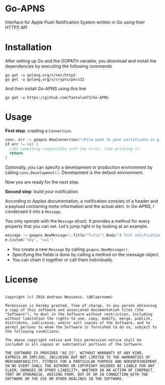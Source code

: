 # Go-APNS

Interface for Apple Push Notification System written in Go using their HTTP2 API

# Installation

After setting up Go and the GOPATH variable, you download and install the dependencies by executing the following commands

```
go get -u golang.org/x/net/http2
go get -u golang.org/x/crypto/pkcs12
```

And then install Go-APNS using this line

```
go get -u https://github.com/Tantalum73/Go-APNS
```

# Usage

**First step**: creating a `Connection`.

```go
conn, err := goapns.NewConnection("<File path to your certificate in p12 format>", "<password of your certificate>")
if err != nil {
  //Do something responsible with the error, like printing it.
  return
}
```

Optionally, you can specify a development or production environment by calling `conn.Development()`. Development is the default environment.

Now you are ready for the next step.

**Second step**: build your notification.

According to Apples documentation, a notification consists of a header and a payload containing meta-information and the actual alert. In Go-APNS, I condensed it into a `Message`.

You only operate with the `Message` struct. It provides a method for every property that you can set. Let's jump right in by looking at an example.

```go
message := goapns.NewMessage().Title("Title").Body("A Test notification :)").Sound("Default").Badge(42)
m.Custom("key", "val")
```

- You create a new `Message` by calling `goapns.NewMessage()`.
- Specifying the fields is done by calling a method on the message object.
- You can chain it together or call them individually.

# License

```The MIT License (MIT)

Copyright (c) 2016 Andreas Neusuess. (@Klaarname)

Permission is hereby granted, free of charge, to any person obtaining a copy of this software and associated documentation files (the "Software"), to deal in the Software without restriction, including without limitation the rights to use, copy, modify, merge, publish, distribute, sublicense, and/or sell copies of the Software, and to permit persons to whom the Software is furnished to do so, subject to the following conditions:

The above copyright notice and this permission notice shall be included in all copies or substantial portions of the Software.

THE SOFTWARE IS PROVIDED "AS IS", WITHOUT WARRANTY OF ANY KIND, EXPRESS OR IMPLIED, INCLUDING BUT NOT LIMITED TO THE WARRANTIES OF MERCHANTABILITY, FITNESS FOR A PARTICULAR PURPOSE AND NONINFRINGEMENT. IN NO EVENT SHALL THE AUTHORS OR COPYRIGHT HOLDERS BE LIABLE FOR ANY CLAIM, DAMAGES OR OTHER LIABILITY, WHETHER IN AN ACTION OF CONTRACT, TORT OR OTHERWISE, ARISING FROM, OUT OF OR IN CONNECTION WITH THE SOFTWARE OR THE USE OR OTHER DEALINGS IN THE SOFTWARE. ```
